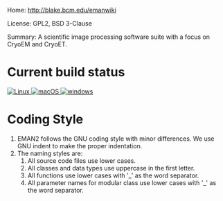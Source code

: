 Home: http://blake.bcm.edu/emanwiki

License: GPL2, BSD 3-Clause

Summary: A scientific image processing software suite with a focus on CryoEM and CryoET.



Current build status
====================

<a href="https://circleci.com/gh/cryoem/eman2">
<img alt="Linux" src="https://img.shields.io/circleci/project/github/cryoem/eman2/master.svg?label=Linux">
</a>

<a href="https://travis-ci.org/cryoem/eman2">
<img alt="macOS" src="https://img.shields.io/travis/cryoem/eman2/master.svg?label=macOS">
</a>

<a href="https://ci.appveyor.com/project/cryoem/eman2/branch/master">
<img alt="windows" src="https://img.shields.io/appveyor/ci/cryoem/eman2/master.svg?label=Windows">
</a>


Coding Style
====================
1) EMAN2 follows the GNU coding style with minor differences. We use
   GNU indent to make the proper indentation.
2) The naming styles are:
   1) All source code files use lower cases.
   2) All classes and data types use uppercase in the first letter.
   3) All functions use lower cases with '_' as the word separator.
   4) All parameter names for modular class use lower cases with '_' 
   as the word separator.

